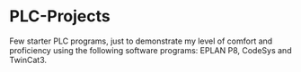 # PLC-Projects
Few starter PLC programs, just to demonstrate my level of comfort and proficiency using the following software programs: EPLAN P8, CodeSys and TwinCat3.
